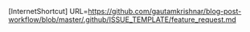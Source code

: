 [InternetShortcut]
URL=https://github.com/gautamkrishnar/blog-post-workflow/blob/master/.github/ISSUE_TEMPLATE/feature_request.md
